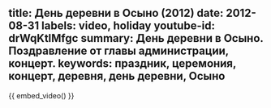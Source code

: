 title: День деревни в Осыно (2012)
date: 2012-08-31
labels: video, holiday
youtube-id: drWqKtlMfgc
summary: День деревни в Осыно.  Поздравление от главы администрации, концерт.
keywords: праздник, церемония, концерт, деревня, день деревни, Осыно
---

{{ embed_video() }}
